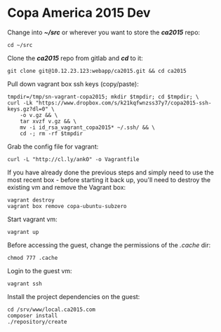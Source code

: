 Copa America 2015 Dev
=====================

Change into **_~/src_** or wherever you want to store the **_ca2015_** repo:

`cd ~/src`

Clone the **_ca2015_** repo from gitlab and **_cd_** to it:

`git clone git@10.12.23.123:webapp/ca2015.git && cd ca2015`

Pull down vagrant box ssh keys (copy/paste):

```
tmpdir=/tmp/sn-vagrant-copa2015; mkdir $tmpdir; cd $tmpdir; \
curl -Lk "https://www.dropbox.com/s/k21kqfwnzss37y7/copa2015-ssh-keys.gz?dl=0" \
    -o v.gz && \
    tar xvzf v.gz && \
    mv -i id_rsa_vagrant_copa2015* ~/.ssh/ && \
    cd -; rm -rf $tmpdir
```

Grab the config file for vagrant:

`curl -L "http://cl.ly/ankO" -o Vagrantfile`

If you have already done the previous steps and simply need to use the most
recent box - before starting it back up, you'll need to destroy the existing vm
and remove the Vagrant box:

```
vagrant destroy
vagrant box remove copa-ubuntu-subzero
```

Start vagrant vm:

`vagrant up`

Before accessing the guest, change the permissions of the _.cache_ dir:

`chmod 777 .cache`

Login to the guest vm:

`vagrant ssh`

Install the project dependencies on the guest:

```
cd /srv/www/local.ca2015.com
composer install
./repository/create
```
